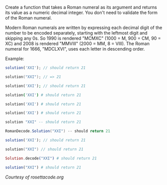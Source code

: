 Create a function that takes a Roman numeral as its argument and returns its value as a numeric decimal integer. You don't need to validate the form of the Roman numeral.

Modern Roman numerals are written by expressing each decimal digit of the number to be encoded separately, starting with the leftmost digit and skipping any 0s. So 1990 is rendered "MCMXC" (1000 = M, 900 = CM, 90 = XC) and 2008 is rendered "MMVIII" (2000 = MM, 8 = VIII). The Roman numeral for 1666, "MDCLXVI", uses each letter in descending order.

Example:

```javascript
solution('XXI'); // should return 21
```
```cpp
solution("XXI"); // => 21
```
```php
solution('XXI'); // should return 21
```
```coffeescript
solution('XXI') # should return 21
```

```ruby
solution('XXI') # should return 21
```

```python
solution('XXI') # should return 21
```

```haskell
solution "XXI" -- should return 21
```
```csharp
RomanDecode.Solution("XXI") -- should return 21
```
```typescript
solution('XXI'); // should return 21
```
```swift
solution("XXI") // should return 21
```
```Elixir
Solution.decode("XXI") # should return 21
```
```r
solution("XXI") # should return 21
```
*Courtesy of rosettacode.org*
